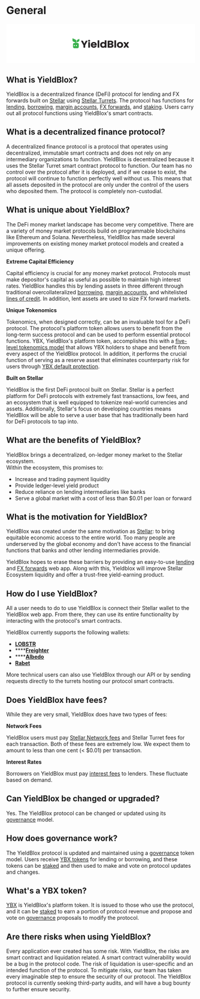 # General

![](<../.gitbook/assets/general header.svg>)

## What is YieldBlox?

YieldBlox is a decentralized finance (DeFi) protocol for lending and FX forwards built on [Stellar](https://www.stellar.org) using [Stellar Turrets](https://tss.stellar.org). The protocol has functions for [lending](lending-borrowing/), [borrowing](lending-borrowing/borrowing.md), [margin accounts](margin-accounts.md), [FX forwards](fx-forwards.md), and [staking](staking.md). Users carry out all protocol functions using YieldBlox's smart contracts.

## What is a decentralized finance protocol?

A decentralized finance protocol is a protocol that operates using decentralized, immutable smart contracts and does not rely on any intermediary organizations to function. YieldBlox is decentralized because it uses the Stellar Turret smart contract protocol to function. Our team has no control over the protocol after it is deployed, and if we cease to exist, the protocol will continue to function perfectly well without us. This means that all assets deposited in the protocol are only under the control of the users who deposited them. The protocol is completely non-custodial.

## What is unique about YieldBlox?

The DeFi money market landscape has become very competitive. There are a variety of money market protocols build on programmable blockchains like Ethereum and Solana. Nevertheless, YieldBlox has made several improvements on existing money market protocol models and created a unique offering.&#x20;

**Extreme Capital Efficiency**

Capital efficiency is crucial for any money market protocol. Protocols must make depositor's capital as useful as possible to maintain high interest rates. YieldBlox handles this by lending assets in three different through traditional overcollateralized [borrowing](lending-borrowing/borrowing.md), [margin accounts](margin-accounts.md), and whitelisted [lines of credit](lending-borrowing/lines-of-credit.md). In addition, lent assets are used to size FX forward markets.

**Unique Tokenomics**

Tokenomics, when designed correctly, can be an invaluable tool for a DeFi protocol. The protocol's platform token allows users to benefit from the long-term success protocol and can be used to perform essential protocol functions. YBX, YieldBlox's platform token, accomplishes this with a [five-level tokenomics model](ybx-tokens/ybx-tokenomics.md) that allows YBX holders to shape and benefit from every aspect of the YieldBlox protocol. In addition, it performs the crucial function of serving as a reserve asset that eliminates counterparty risk for users through [YBX default protection](ybx-tokens/ybx-backstop.md).&#x20;

**Built on Stellar**

YieldBlox is the first DeFi protocol built on Stellar. Stellar is a perfect platform for DeFi protocols with extremely fast transactions, low fees, and an ecosystem that is well equipped to tokenize real-world currencies and assets. Additionally, Stellar's focus on developing countries means YieldBlox will be able to serve a user base that has traditionally been hard for DeFi protocols to tap into.&#x20;

## What are the benefits of YieldBlox?

YieldBlox brings a decentralized, on-ledger money market to the Stellar ecosystem.\
Within the ecosystem, this promises to:

* Increase and trading payment liquidity
* Provide ledger-level yield product
* Reduce reliance on lending intermediaries like banks
* Serve a global market with a cost of less than $0.01 per loan or forward

## What is the motivation for YieldBlox?

YieldBlox was created under the same motivation as [Stellar](https://www.stellar.org): to bring equitable economic access to the entire world. Too many people are underserved by the global economy and don't have access to the financial functions that banks and other lending intermediaries provide.

YieldBlox hopes to erase these barriers by providing an easy-to-use [lending](lending-borrowing/) and [FX forwards](fx-forwards.md) web app. Along with this, Yieldblox will improve Stellar Ecosystem liquidity and offer a trust-free yield-earning product.

## How do I use YieldBlox?

All a user needs to do to use YieldBlox is connect their Stellar wallet to the YieldBlox web app. From there, they can use its entire functionality by interacting with the protocol's smart contracts.

YieldBlox currently supports the following wallets:

* ****[**LOBSTR**](https://lobstr.co)****
* ****[**Freighter**](https://www.freighter.app)
* ****[**Albedo**](https://albedo.link)
* ****[**Rabet**](https://rabet.io)****

More technical users can also use YieldBlox through our API or by sending requests directly to the turrets hosting our protocol smart contracts.

## Does YieldBlox have fees?

While they are very small, YieldBlox does have two types of fees:

**Network Fees**

YieldBlox users must pay [Stellar Network fees](https://developers.stellar.org/docs/glossary/fees/) and Stellar Turret fees for each transaction. Both of these fees are extremely low. We expect them to amount to less than one cent (< $0.01) per transaction.

**Interest Rates**

Borrowers on YieldBlox must pay [interest fees](lending-borrowing/interest-rates.md) to lenders. These fluctuate based on demand.

## Can YieldBlox be changed or upgraded?

Yes. The YieldBlox protocol can be changed or updated using its [governance](governance.md) model.

## How does governance work?

The YieldBlox protocol is updated and maintained using a [governance](governance.md) token model. Users receive [YBX tokens](ybx-tokens/) for lending or borrowing, and these tokens can be [staked](staking.md) and then used to make and vote on protocol updates and changes.

## What's a YBX token?

[YBX](ybx-tokens/) is YieldBlox's platform token. It is issued to those who use the protocol, and it can be [staked](staking.md) to earn a portion of protocol revenue and propose and vote on [governance](governance.md) proposals to modify the protocol.

## Are there risks when using YieldBlox?

Every application ever created has some risk. With YieldBlox, the risks are smart contract and liquidation related. A smart contract vulnerability would be a bug in the protocol code. The risk of liquidation is user-specific and an intended function of the protocol. To mitigate risks, our team has taken every imaginable step to ensure the security of our protocol. The YieldBlox protocol is currently seeking third-party audits, and will have a bug bounty to further ensure security.

